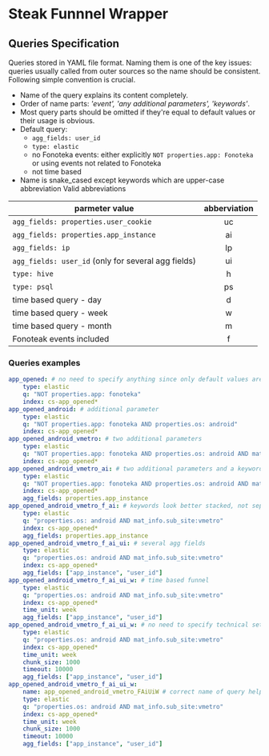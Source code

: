 # Steak Funnnel Wrapper

## Queries Specification

Queries stored in YAML file format. Naming them is one of the key issues: queries usually called from outer sources so the name should be consistent. Following simple convention is crucial.

* Name of the query explains its content completely.
* Order of name parts: *'event', 'any additional parameters', 'keywords'*.
* Most query parts should be omitted if they're equal to default values or their usage is obvious.
* Default query:
    * `agg_fields: user_id`
    * `type: elastic`
    * no Fonoteka events: either explicitly `NOT properties.app: Fonoteka` or using events not related to Fonoteka
    * not time based
* Name is snake_cased except keywords which are upper-case abbreviation
Valid abbreviations

|parmeter value|abberviation|
| ------------ |:----------:|
|`agg_fields: properties.user_cookie`|uc|
|`agg_fields: properties.app_instance`|ai|
|`agg_fields: ip`|Ip|
|`agg_fields: user_id` (only for several agg fields)|ui|
|`type: hive`|h|
|`type: psql`|ps|
|time based query - day|d|
|time based query - week|w|
|time based query - month|m|
|Fonoteak events included|f|

### Queries examples

~~~yaml
app_opened: # no need to specify anything since only default values are used
    type: elastic
    q: "NOT properties.app: fonoteka"
    index: cs-app_opened*
app_opened_android: # additional parameter
    type: elastic
    q: "NOT properties.app: fonoteka AND properties.os: android"
    index: cs-app_opened*
app_opened_android_vmetro: # two additional parameters
    type: elastic
    q: "NOT properties.app: fonoteka AND properties.os: android AND mat_info.sub_site:vmetro"
    index: cs-app_opened*    
app_opened_android_vmetro_ai: # two additional parameters and a keyword
    type: elastic
    q: "NOT properties.app: fonoteka AND properties.os: android AND mat_info.sub_site:vmetro"
    index: cs-app_opened*
    agg_fields: properties.app_instance
app_opened_android_vmetro_f_ai: # keywords look better stacked, not separated by underscore
    type: elastic
    q: "properties.os: android AND mat_info.sub_site:vmetro"
    index: cs-app_opened*
    agg_fields: properties.app_instance
app_opened_android_vmetro_f_ai_ui: # several agg fields
    type: elastic
    q: "properties.os: android AND mat_info.sub_site:vmetro"
    index: cs-app_opened*
    agg_fields: ["app_instance", "user_id"]
app_opened_android_vmetro_f_ai_ui_w: # time based funnel
    type: elastic
    q: "properties.os: android AND mat_info.sub_site:vmetro"
    index: cs-app_opened*
    time_unit: week
    agg_fields: ["app_instance", "user_id"]
app_opened_android_vmetro_f_ai_ui_w: # no need to specify technical settings like chunk_size or timeout 
    type: elastic
    q: "properties.os: android AND mat_info.sub_site:vmetro"
    index: cs-app_opened*
    time_unit: week
    chunk_size: 1000
    timeout: 10000
    agg_fields: ["app_instance", "user_id"]
app_opened_android_vmetro_f_ai_ui_w: 
    name: app_opened_android_vmetro_FAiUiW # correct name of query helps much interpreting the results
    type: elastic
    q: "properties.os: android AND mat_info.sub_site:vmetro"
    index: cs-app_opened*
    time_unit: week
    chunk_size: 1000
    timeout: 10000
    agg_fields: ["app_instance", "user_id"]
~~~
